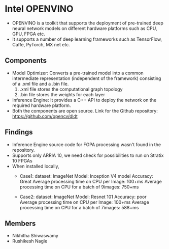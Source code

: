 # Intel OPENVINO
- OPENVINO is a toolkit that supports the deployment of pre-trained deep neural network models on different hardware platforms such as CPU, GPU, FPGA etc. 
- It supports a number of deep learning frameworks such as TensorFlow, Caffe, PyTorch, MX net etc. 

## Components
- Model Optimizer: Converts a pre-trained model into a common intermediate representation (independent of the framework) consisting of a .xml file and a .bin file.
	1. .xml file stores the computational graph topology
	2. .bin file stores the weights for each layer
- Inference Engine: It provides a C++ API to deploy the network on the required hardware platform.  
- Both the components are open source. Link for the Github repository:
https://github.com/opencv/dldt

## Findings
- Inference Engine source code for FGPA processing wasn't found in the repository.
- Supports only ARRIA 10, we need check for possibilities to run on Stratix 10 FPGAs
- When installed locally,
	- Case1:
dataset: ImageNet
Model: Inception V4 model
Accuracy: Great
Average processing time on CPU per Image: 100+ms
Average processing time on CPU for a batch of 9images: 750+ms

	- Case2:
 dataset: ImageNet
Model: Resnet 101
Accuracy: poor
Average processing time on CPU per Image: 100+ms
Average processing time on CPU for a batch of 7images: 588+ms

## Members
- Nikhitha Shiwaswamy
- Rushikesh Nagle





